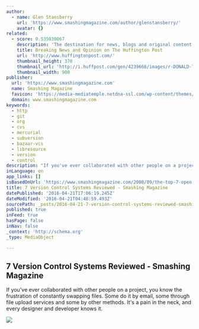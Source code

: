 ```yaml
---
author:
  - name: Glen Stansberry
    url: 'https://www.smashingmagazine.com/author/glenstansberry/'
    avatar: {}
related:
  - score: 0.535030067
    description: 'The destination for news, blogs and original content offering coverage of US politics, entertainment, style, world news, technology and comedy - Huffington Post'
    title: Breaking News and Opinion on The Huffington Post
    url: 'http://www.huffingtonpost.com/'
    thumbnail_height: 370
    thumbnail_url: 'http://i.huffpost.com/gen/4239666/images/r-DONALD-TRUMP-REPORTERS-huge.jpg'
    thumbnail_width: 900
publisher:
  url: 'https://www.smashingmagazine.com'
  name: Smashing Magazine
  favicon: 'https://media-mediatemple.netdna-ssl.com/wp-content/themes/smashing-magazine/assets/images/favicon.png'
  domain: www.smashingmagazine.com
keywords:
  - http
  - git
  - org
  - cvs
  - mercurial
  - subversion
  - bazaar-vcs
  - libresource
  - version
  - control
description: "If you've ever collaborated with other people on a project, you know the frustration of constantly swapping files. Some do it by email, some through file upload services and some by other methods. It's a pain in the neck, and every designer and developer knows it."
inLanguage: en
app_links: []
isBasedOnUrl: 'https://www.smashingmagazine.com/2008/09/the-top-7-open-source-version-control-systems/'
title: 7 Version Control Systems Reviewed - Smashing Magazine
datePublished: '2016-04-21T17:06:19.245Z'
dateModified: '2016-04-21T04:48:59.493Z'
sourcePath: _posts/2016-04-21-7-version-control-systems-reviewed-smashing-magazine.md
published: true
inFeed: true
hasPage: false
inNav: false
_context: 'http://schema.org'
_type: MediaObject

---
```

<article style=""><h1>7 Version Control Systems Reviewed - Smashing Magazine</h1><p>If you've ever collaborated with other people on a project, you know the frustration of constantly swapping files. Some do it by email, some through file upload services and some by other methods. It's a pain in the neck, and every designer and developer knows it.</p><img src="https://media-mediatemple.netdna-ssl.com/wp-content/uploads/2008/09/svn_homepage.jpg" /></article>